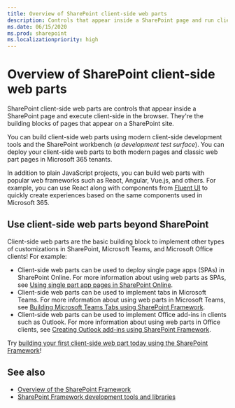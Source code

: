 ```yaml
---
title: Overview of SharePoint client-side web parts
description: Controls that appear inside a SharePoint page and run client-side browser; the building blocks of pages that appear on a SharePoint site.
ms.date: 06/15/2020
ms.prod: sharepoint
ms.localizationpriority: high
---
```


# Overview of SharePoint client-side web parts

SharePoint client-side web parts are controls that appear inside a SharePoint page and execute client-side in the browser. They're the building blocks of pages that appear on a SharePoint site.

You can build client-side web parts using modern client-side development tools and the SharePoint workbench (*a development test surface*). You can deploy your client-side web parts to both modern pages and classic web part pages in Microsoft 365 tenants.

In addition to plain JavaScript projects, you can build web parts with popular web frameworks such as React, Angular, Vue.js, and others. For example, you can use React along with components from [Fluent UI](https://developer.microsoft.com/fluentui#/) to quickly create experiences based on the same components used in Microsoft 365.

## Use client-side web parts beyond SharePoint

Client-side web parts are the basic building block to implement other types of customizations in SharePoint, Microsoft Teams, and Microsoft Office clients! For example:

- Client-side web parts can be used to deploy single page apps (SPAs) in SharePoint Online. For more information about using web parts as SPAs, see [Using single part app pages in SharePoint Online](single-part-app-pages.md).
- Client-side web parts can be used to implement tabs in Microsoft Teams. For more information about using web parts in Microsoft Teams, see [Building Microsoft Teams Tabs using SharePoint Framework](../integrate-with-teams-introduction.md).
- Client-side web parts can be used to implement Office add-ins in clients such as Outlook. For more information about using web parts in Office clients, see [Creating Outlook add-ins using SharePoint Framework](../office-addins-create.md).

Try [building your first client-side web part today using the SharePoint Framework](get-started/build-a-hello-world-web-part.md)!

## See also

- [Overview of the SharePoint Framework](../sharepoint-framework-overview.md)
- [SharePoint Framework development tools and libraries](../tools-and-libraries.md)
